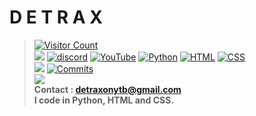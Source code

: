 # **D E T R A X**<br>
> [![Visitor Count](https://profile-counter.glitch.me/{venaxyt}/count.svg)](https://www.youtube.com/VENAX59)<br>
> [![](https://komarev.com/ghpvc/?username=venaxyt)](https://www.youtube.com/VENAX59)
> [![discord](https://discord.com/api/guilds/267624335836053506/widget.png)](https://pornhub.com)
> [![YouTube](https://img.shields.io/badge/-V%20E%20N%20A%20X-000000?style=flat&logo=youtube)](https://www.youtube.com/VENAX59)
> [![Python](https://img.shields.io/badge/-Python-000000?style=flat&logo=python)](https://www.youtube.com/VENAX59)
> [![HTML](https://img.shields.io/badge/-HTML-000000?style=flat&logo=html5)](https://youtube.com/VENAX59)
> [![CSS](https://img.shields.io/badge/-CSS-000000?style=flat&logo=css3)](https://youtube.com/VENAX59)<br>
> [![](https://github-readme-stats.vercel.app/api/top-langs?username=detrax07&show_icons=true&locale=en&theme=midnight-purple)](https://youtube.com/VENAX59)
[![Commits](https://github-readme-stats.vercel.app/api?username=detrax07&include_all_commits=true&count_private=true&show_icons=true&theme=midnight-purple)](https://www.youtube.com/VENAX59)<br>
> <img src="https://discord.c99.nl/widget/theme-4/849033128797536306.png"><br>
> **Contact : detraxonytb@gmail.com**<br>
> **I code in Python, HTML and CSS.**<br>
